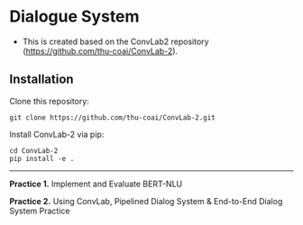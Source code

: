# Dialogue System
- This is created based on the ConvLab2 repository (https://github.com/thu-coai/ConvLab-2).


## Installation
Clone this repository:
``` shell
git clone https://github.com/thu-coai/ConvLab-2.git
```

Install ConvLab-2 via pip:
```
cd ConvLab-2
pip install -e .
```
-----------
**Practice 1.** Implement and Evaluate BERT-NLU

**Practice 2.** Using ConvLab, Pipelined Dialog System & End-to-End Dialog System Practice
